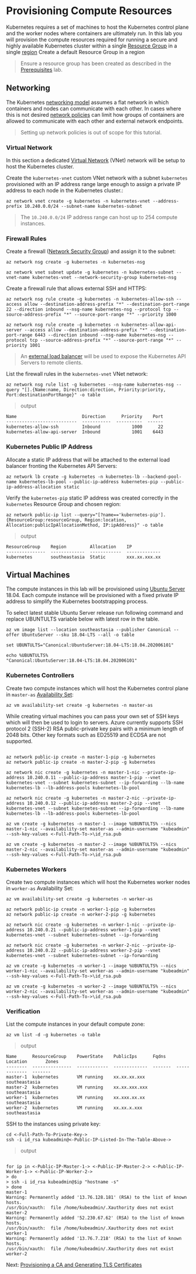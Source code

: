 # Provisioning Compute Resources

Kubernetes requires a set of machines to host the Kubernetes control plane and the worker nodes where containers are ultimately run. In this lab you will provision the compute resources required for running a secure and highly available Kubernetes cluster within a single [Resource Group](https://docs.microsoft.com/azure/azure-resource-manager/resource-group-overview#resource-groups) in a single [region](https://azure.microsoft.com/global-infrastructure/regions/)
Create a default Resource Group in a region
> Ensure a resource group has been created as described in the [Prerequisites](01-prerequisites.md#create-a-deafult-resource-group-in-a-region) lab.

## Networking

The Kubernetes [networking model](https://kubernetes.io/docs/concepts/cluster-administration/networking/#kubernetes-model) assumes a flat network in which containers and nodes can communicate with each other. In cases where this is not desired [network policies](https://kubernetes.io/docs/concepts/services-networking/network-policies/) can limit how groups of containers are allowed to communicate with each other and external network endpoints.

> Setting up network policies is out of scope for this tutorial.

### Virtual Network

In this section a dedicated [Virtual Network](https://docs.microsoft.com/azure/virtual-network/virtual-networks-overview) (VNet) network will be setup to host the Kubernetes cluster.

Create the `kubernetes-vnet` custom VNet network with a subnet `kubernetes` provisioned with an IP address range large enough to assign a private IP address to each node in the Kubernetes cluster.:

```shell
az network vnet create -g kubernetes -n kubernetes-vnet --address-prefix 10.240.0.0/24 --subnet-name kubernetes-subnet
```

> The `10.240.0.0/24` IP address range can host up to 254 compute instances.

### Firewall Rules

Create a firewall ([Network Security Group](https://docs.microsoft.com/azure/virtual-network/virtual-network-vnet-plan-design-arm#security)) and assign it to the subnet:

```shell
az network nsg create -g kubernetes -n kubernetes-nsg
```

```shell
az network vnet subnet update -g kubernetes -n kubernetes-subnet --vnet-name kubernetes-vnet --network-security-group kubernetes-nsg
```

Create a firewall rule that allows external SSH and HTTPS:

```shell
az network nsg rule create -g kubernetes -n kubernetes-allow-ssh --access allow --destination-address-prefix "*" --destination-port-range 22 --direction inbound --nsg-name kubernetes-nsg --protocol tcp --source-address-prefix "*" --source-port-range "*" --priority 1000
```

```shell
az network nsg rule create -g kubernetes -n kubernetes-allow-api-server --access allow --destination-address-prefix "*" --destination-port-range 6443 --direction inbound --nsg-name kubernetes-nsg --protocol tcp --source-address-prefix "*" --source-port-range "*" --priority 1001
```

> An [external load balancer](https://docs.microsoft.com/azure/load-balancer/load-balancer-overview) will be used to expose the Kubernetes API Servers to remote clients.

List the firewall rules in the `kubernetes-vnet` VNet network:

```shell
az network nsg rule list -g kubernetes --nsg-name kubernetes-nsg --query "[].{Name:name, Direction:direction, Priority:priority, Port:destinationPortRange}" -o table
```

> output

```shell
Name                         Direction      Priority    Port
---------------------------  -----------  ----------  ------
kubernetes-allow-ssh         Inbound            1000      22
kubernetes-allow-api-server  Inbound            1001    6443
```

### Kubernetes Public IP Address

Allocate a static IP address that will be attached to the external load balancer fronting the Kubernetes API Servers:

```shell
az network lb create -g kubernetes -n kubernetes-lb --backend-pool-name kubernetes-lb-pool --public-ip-address kubernetes-pip --public-ip-address-allocation static
```

Verify the `kubernetes-pip` static IP address was created correctly in the `kubernetes` Resource Group and chosen region:

```shell
az network public-ip list --query="[?name=='kubernetes-pip'].{ResourceGroup:resourceGroup, Region:location, Allocation:publicIpAllocationMethod, IP:ipAddress}" -o table
```

> output

```shell
ResourceGroup    Region         Allocation    IP
---------------  -------------  ------------  -------------
kubernetes       southeastasia  Static        xxx.xx.xxx.xx
```

## Virtual Machines

The compute instances in this lab will be provisioned using [Ubuntu Server](https://www.ubuntu.com/server) 18.04. Each compute instance will be provisioned with a fixed private IP address to simplify the Kubernetes bootstrapping process.

To select latest stable Ubuntu Server release run following command and replace UBUNTULTS variable below with latest row in the table.

```shell
az vm image list --location southeastasia --publisher Canonical --offer UbuntuServer --sku 18.04-LTS --all -o table
```

```shell
set UBUNTULTS="Canonical:UbuntuServer:18.04-LTS:18.04.202006101"

echo %UBUNTULTS%
"Canonical:UbuntuServer:18.04-LTS:18.04.202006101"

```

### Kubernetes Controllers

Create two compute instances which will host the Kubernetes control plane in `master-as` [Availability Set](https://docs.microsoft.com/azure/virtual-machines/linux/tutorial-availability-sets#availability-set-overview):

```shell
az vm availability-set create -g kubernetes -n master-as
```
While creating virtual machines you can pass your own set of SSH keys which will then be used to login to servers.
Azure currently supports SSH protocol 2 (SSH-2) RSA public-private key pairs with a minimum length of 2048 bits. Other key formats such as ED25519 and ECDSA are not supported. 

```shell

az network public-ip create -n master-1-pip -g kubernetes
az network public-ip create -n master-2-pip -g kubernetes

az network nic create -g kubernetes -n master-1-nic --private-ip-address 10.240.0.11 --public-ip-address master-1-pip --vnet kubernetes-vnet --subnet kubernetes-subnet --ip-forwarding --lb-name kubernetes-lb --lb-address-pools kubernetes-lb-pool

az network nic create -g kubernetes -n master-2-nic --private-ip-address 10.240.0.12 --public-ip-address master-2-pip --vnet kubernetes-vnet --subnet kubernetes-subnet --ip-forwarding --lb-name kubernetes-lb --lb-address-pools kubernetes-lb-pool

az vm create -g kubernetes -n master-1 --image %UBUNTULTS% --nics master-1-nic --availability-set master-as --admin-username "kubeadmin" --ssh-key-values <-Full-Path-To->\id_rsa.pub

az vm create -g kubernetes -n master-2 --image %UBUNTULTS% --nics master-2-nic --availability-set master-as --admin-username "kubeadmin" --ssh-key-values <-Full-Path-To->\id_rsa.pub

```

### Kubernetes Workers

Create two compute instances which will host the Kubernetes worker nodes in `worker-as` Availability Set:

```shell
az vm availability-set create -g kubernetes -n worker-as
```

```shell
az network public-ip create -n worker-1-pip -g kubernetes
az network public-ip create -n worker-2-pip -g kubernetes

az network nic create -g kubernetes -n worker-1-nic --private-ip-address 10.240.0.21 --public-ip-address worker-1-pip --vnet kubernetes-vnet --subnet kubernetes-subnet --ip-forwarding

az network nic create -g kubernetes -n worker-2-nic --private-ip-address 10.240.0.22 --public-ip-address worker-2-pip --vnet kubernetes-vnet --subnet kubernetes-subnet --ip-forwarding

az vm create -g kubernetes -n worker-1 --image %UBUNTULTS% --nics worker-1-nic --availability-set worker-as --admin-username "kubeadmin" --ssh-key-values <-Full-Path-To->\id_rsa.pub

az vm create -g kubernetes -n worker-2 --image %UBUNTULTS% --nics worker-2-nic --availability-set worker-as --admin-username "kubeadmin" --ssh-key-values <-Full-Path-To->\id_rsa.pub

```

### Verification

List the compute instances in your default compute zone:

```shell
az vm list -d -g kubernetes -o table
```

> output

```shell
Name      ResourceGroup    PowerState    PublicIps      Fqdns    Location       Zones
--------  ---------------  ------------  -------------  -------  -------------  -------
master-1  kubernetes       VM running    xx.xx.xx.xxx            southeastasia
master-2  kubernetes       VM running    xx.xx.xxx.xxx           southeastasia
worker-1  kubernetes       VM running    xx.xxx.xx.xx            southeastasia
worker-2  kubernetes       VM running    xx.xx.x.xxx             southeastasia
```
SSH to the instances using private key:

```shell
cd <-Full-Path-To-Private-Key->
ssh -i id_rsa kubeadmin@<-Public-IP-Listed-In-The-Table-Above->

```
> output

```shell

for ip in <-Public-IP-Master-1-> <-Public-IP-Master-2-> <-Public-IP-Worker-1-> <-Public-IP-Worker-2->
> do
> ssh -i id_rsa kubeadmin@$ip "hostname -s"
> done
master-1
Warning: Permanently added '13.76.128.181' (RSA) to the list of known hosts.
/usr/bin/xauth:  file /home/kubeadmin/.Xauthority does not exist
master-2
Warning: Permanently added '52.230.67.62' (RSA) to the list of known hosts.
/usr/bin/xauth:  file /home/kubeadmin/.Xauthority does not exist
worker-1
Warning: Permanently added '13.76.7.218' (RSA) to the list of known hosts.
/usr/bin/xauth:  file /home/kubeadmin/.Xauthority does not exist
worker-2

```

Next: [Provisioning a CA and Generating TLS Certificates](04-certificate-authority.md)
